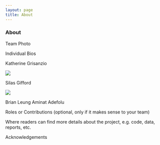 ```yaml
---
layout: page
title: About
---
```


### About

Team Photo

Individual Bios

Katherine Grisanzio

<img src="{{ site.url }}{{ site.baseurl }}/assets/img/katherine.jpg">

Silas Gifford

<img src="{{ site.url }}{{ site.baseurl }}/assets/img/Gifford-Silas-Headshot.jpg">

Brian Leung
Aminat Adefolu

Roles or Contributions (optional, only if it makes sense to your team)

Where readers can find more details about the project, e.g. code, data, reports, etc.

Acknowledgements

